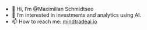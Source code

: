 - 👋 Hi, I’m @Maximilian Schmidtseo
- 👀 I’m interested in investments and analytics using AI.
- 📫 How to reach me: [mindtradeai.io](http://mindtradeai.io/)

<!---
maximilianschmidtseo/maximilianschmidtseo is a ✨ special ✨ repository because its `README.md` (this file) appears on your GitHub profile.
You can click the Preview link to take a look at your changes.
--->
